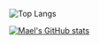 ![Top Langs](https://github-readme-stats.vercel.app/api/top-langs/?username=maelgoujon&layout=compact&hide=Ada)

[![Mael's GitHub stats](https://github-readme-stats.vercel.app/api?username=maelgoujon)](https://github.com/anuraghazra/github-readme-stats)
